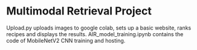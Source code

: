 # Multimodal Retrieval Project

Upload.py uploads images to google colab, sets up a basic website, ranks recipes and displays the results.
AIR_model_training.ipynb contains the code of MobileNetV2 CNN training and hosting.
